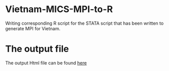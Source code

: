 
# Vietnam-MICS-MPI-to-R
Writing corresponding R script for the STATA script that has been written to generate MPI for Vietnam.

# The output file
The output Html file can be found [here](/Vietnam-MICS2031_14.html)
